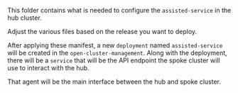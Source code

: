 This folder contains what is needed to configure the `assisted-service` in the hub cluster.

Adjust the various files based on the release you want to deploy.

After applying these manifest, a new `deployment` named `assisted-service` will be created in the `open-cluster-management`. Along with the deployment, there will be a `service` that will be the API endpoint the spoke cluster will use to interact with the hub.

That agent will be the main interface between the hub and spoke cluster.